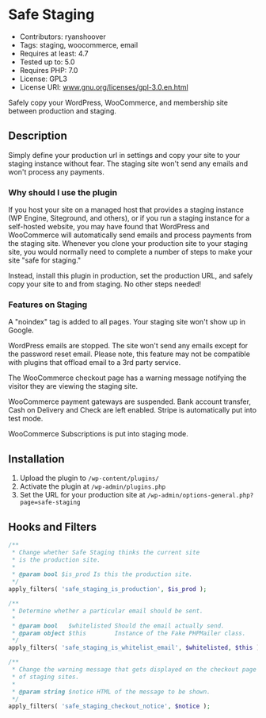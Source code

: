 # Safe Staging

* Contributors: ryanshoover
* Tags: staging, woocommerce, email
* Requires at least: 4.7
* Tested up to: 5.0
* Requires PHP: 7.0
* License: GPL3
* License URI: www.gnu.org/licenses/gpl-3.0.en.html

Safely copy your WordPress, WooCommerce, and membership site between production and staging.

## Description

Simply define your production url in settings and copy your site to your staging instance without fear. The staging site won't send any emails and won't process any payments.

### Why should I use the plugin

If you host your site on a managed host that provides a staging instance (WP Engine, Siteground, and others), or if you run a staging instance for a self-hosted website, you may have found that WordPress and WooCommerce will automatically send emails and process payments from the staging site. Whenever you clone your production site to your staging site, you would normally need to complete a number of steps to make your site "safe for staging."

Instead, install this plugin in production, set the production URL, and safely copy your site to and from staging. No other steps needed!

### Features on Staging

A "noindex" tag is added to all pages. Your staging site won't show up in Google.

WordPress emails are stopped. The site won't send any emails except for the password reset email. Please note, this feature may not be compatible with plugins that offload email to a 3rd party service.

The WooCommerce checkout page has a warning message notifying the visitor they are viewing the staging site.

WooCommerce payment gateways are suspended. Bank account transfer, Cash on Delivery and Check are left enabled. Stripe is automatically put into test mode.

WooCommerce Subscriptions is put into staging mode.

## Installation

1. Upload the plugin to `/wp-content/plugins/`
2. Activate the plugin at `/wp-admin/plugins.php`
3. Set the URL for your production site at `/wp-admin/options-general.php?page=safe-staging`

## Hooks and Filters

```php
/**
 * Change whether Safe Staging thinks the current site
 * is the production site.
 *
 * @param bool $is_prod Is this the production site.
 */
apply_filters( 'safe_staging_is_production', $is_prod );
```

```php
/**
 * Determine whether a particular email should be sent.
 *
 * @param bool   $whitelisted Should the email actually send.
 * @param object $this        Instance of the Fake PHPMailer class.
 */
apply_filters( 'safe_staging_is_whitelist_email', $whitelisted, $this );
```

```php
/**
 * Change the warning message that gets displayed on the checkout page
 * of staging sites.
 *
 * @param string $notice HTML of the message to be shown.
 */
apply_filters( 'safe_staging_checkout_notice', $notice );
```

